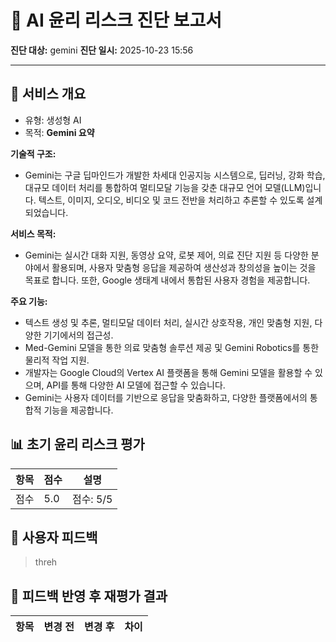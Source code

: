# 🤖 AI 윤리 리스크 진단 보고서

**진단 대상:** gemini
**진단 일시:** 2025-10-23 15:56

---
## 📘 서비스 개요
- 유형: 생성형 AI
- 목적: **Gemini 요약**

**기술적 구조:**
- Gemini는 구글 딥마인드가 개발한 차세대 인공지능 시스템으로, 딥러닝, 강화 학습, 대규모 데이터 처리를 통합하여 멀티모달 기능을 갖춘 대규모 언어 모델(LLM)입니다. 텍스트, 이미지, 오디오, 비디오 및 코드 전반을 처리하고 추론할 수 있도록 설계되었습니다.

**서비스 목적:**
- Gemini는 실시간 대화 지원, 동영상 요약, 로봇 제어, 의료 진단 지원 등 다양한 분야에서 활용되며, 사용자 맞춤형 응답을 제공하여 생산성과 창의성을 높이는 것을 목표로 합니다. 또한, Google 생태계 내에서 통합된 사용자 경험을 제공합니다.

**주요 기능:**
- 텍스트 생성 및 추론, 멀티모달 데이터 처리, 실시간 상호작용, 개인 맞춤형 지원, 다양한 기기에서의 접근성.
- Med-Gemini 모델을 통한 의료 맞춤형 솔루션 제공 및 Gemini Robotics를 통한 물리적 작업 지원.
- 개발자는 Google Cloud의 Vertex AI 플랫폼을 통해 Gemini 모델을 활용할 수 있으며, API를 통해 다양한 AI 모델에 접근할 수 있습니다.
- Gemini는 사용자 데이터를 기반으로 응답을 맞춤화하고, 다양한 플랫폼에서의 통합적 기능을 제공합니다.

## 📊 초기 윤리 리스크 평가
| 항목 | 점수 | 설명 |
|------|------|------|
| 점수 | 5.0 | 점수: 5/5 |

## 💬 사용자 피드백
> threh

## 🔁 피드백 반영 후 재평가 결과
| 항목 | 변경 전 | 변경 후 | 차이 |
|------|------|------|------|
